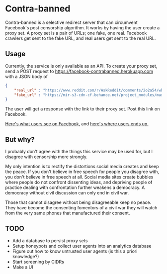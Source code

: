 # Contra-banned

Contra-banned is a selective redirect server that can circumvent Facebook's post censorship algorithm. It works by having the user create a proxy set. A proxy set is a pair of URLs; one fake, one real. Facebook crawlers get sent to the fake URL, and real users get sent to the real URL. 


## Usage
Currently, the service is only available as an API.
To create your proxy set, send a POST request to https://facebook-contrabanned.herokuapp.com with a JSON body of 
```json
{
	"real_url" : "https://www.reddit.com/r/AskReddit/comments/2o2a54/what_actually_controversial_opinion_do_you_have/",
	"fake_url" : "https://mir-s3-cdn-cf.behance.net/project_modules/max_1200/6338be29271550.5605513c61a2a.jpg"
}
```

The user will get a response with the link to their proxy set. Post this link on Facebook.

[Here's what users see on Facebook,](https://imgur.com/SYTgOMd) and [here's where users ends up.](https://imgur.com/hVHvBZC)


## But why?
I probably don't agree with the things this service may be used for, but I disagree with censorship more strongly.

My only intention is to rectify the distortions social media creates and keep the peace. If you don't believe in free speech for people you disagree with, you don't believe in free speech at all. Social media sites create bubbles where people do not confront dissenting ideas, and depriving people of practice dealing with confrontation further weakens a democracy. A democracy without civil discussion can only end in civil war. 

Those that cannot disagree without being disagreeable keep no peace. They have become the consenting fomentors of a civil war they will watch from the very same phones that manufactured their consent.


## TODO
- Add a database to persist proxy sets
- Setup honeypots and collect user agents into an analytics database
- Figure out how to know untrusted user agents (is this a priori knowledge?)
- Start screening by CIDRs
- Make a UI
